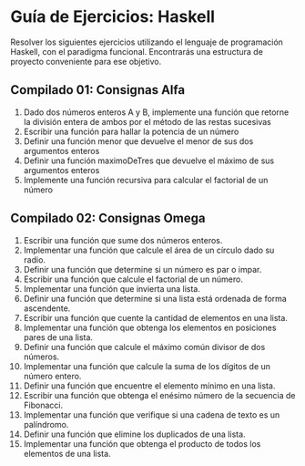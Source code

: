 # Guía de Ejercicios: Haskell

Resolver los siguientes ejercicios utilizando el lenguaje de programación Haskell, con el paradigma funcional.
Encontrarás una estructura de proyecto conveniente para ese objetivo.

## Compilado 01: Consignas Alfa
1. Dado dos números enteros A y B, implemente una función que retorne la división entera de ambos por el método de las restas sucesivas
2. Escribir una función para hallar la potencia de un número
3. Definir una función menor que devuelve el menor de sus dos argumentos enteros
4. Definir una función maximoDeTres que devuelve el máximo de sus argumentos enteros
5. Implemente una función recursiva para calcular el factorial de un número

## Compilado 02: Consignas Omega
1. Escribir una función que sume dos números enteros.
2. Implementar una función que calcule el área de un círculo dado su radio.
3. Definir una función que determine si un número es par o impar.
4. Escribir una función que calcule el factorial de un número.
5. Implementar una función que invierta una lista.
6. Definir una función que determine si una lista está ordenada de forma ascendente.
7. Escribir una función que cuente la cantidad de elementos en una lista.
8. Implementar una función que obtenga los elementos en posiciones pares de una lista.
9. Definir una función que calcule el máximo común divisor de dos números.
11. Implementar una función que calcule la suma de los dígitos de un número entero.
12. Definir una función que encuentre el elemento mínimo en una lista.
13. Escribir una función que obtenga el enésimo número de la secuencia de Fibonacci.
14. Implementar una función que verifique si una cadena de texto es un palíndromo.
15. Definir una función que elimine los duplicados de una lista.
16. Implementar una función que obtenga el producto de todos los elementos de una lista.